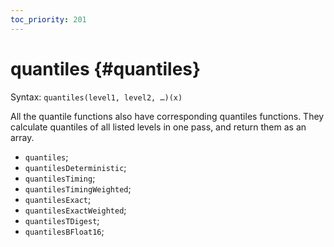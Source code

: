 ```yaml
---
toc_priority: 201
---
```


# quantiles {#quantiles}

Syntax: `quantiles(level1, level2, …)(x)`

All the quantile functions also have corresponding quantiles functions. They calculate quantiles of all listed levels in one pass, and return them as an array.

-  `quantiles`; 
-  `quantilesDeterministic`;
-  `quantilesTiming`;
-  `quantilesTimingWeighted`;
-  `quantilesExact`;
-  `quantilesExactWeighted`;
-  `quantilesTDigest`;
-  `quantilesBFloat16`;
